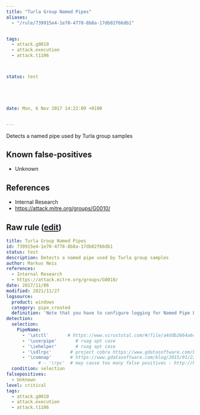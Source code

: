 ```yaml
---
title: "Turla Group Named Pipes"
aliases:
  - "/rule/739915e4-1e70-4778-8b8a-17db02f66db1"


tags:
  - attack.g0010
  - attack.execution
  - attack.t1106



status: test





date: Mon, 6 Nov 2017 14:22:09 +0100


---
```


Detects a named pipe used by Turla group samples

<!--more-->


## Known false-positives

* Unknown



## References

* Internal Research
* https://attack.mitre.org/groups/G0010/


## Raw rule ([edit](https://github.com/SigmaHQ/sigma/edit/master/rules/windows/pipe_created/pipe_created_apt_turla_namedpipes.yml))
```yaml
title: Turla Group Named Pipes
id: 739915e4-1e70-4778-8b8a-17db02f66db1
status: test
description: Detects a named pipe used by Turla group samples
author: Markus Neis
references:
  - Internal Research
  - https://attack.mitre.org/groups/G0010/
date: 2017/11/06
modified: 2021/11/27
logsource:
  product: windows
  category: pipe_created
  definition: 'Note that you have to configure logging for Named Pipe Events in Sysmon config (Event ID 17 and Event ID 18). The basic configuration is in popular sysmon configuration (https://github.com/SwiftOnSecurity/sysmon-config), but it is worth verifying. You can also use other repo, e.g. https://github.com/Neo23x0/sysmon-config, https://github.com/olafhartong/sysmon-modular. How to test detection? You can check powershell script from this site https://svch0st.medium.com/guide-to-named-pipes-and-hunting-for-cobalt-strike-pipes-dc46b2c5f575'
detection:
  selection:
    PipeName:
      - '\atctl'       # https://www.virustotal.com/#/file/a4ddb2664a6c87a1d3c5da5a5a32a5df9a0b0c8f2e951811bd1ec1d44d42ccf1/detection
      - '\userpipe'       # ruag apt case
      - '\iehelper'       # ruag apt case
      - '\sdlrpc'       # project cobra https://www.gdatasoftware.com/blog/2015/01/23926-analysis-of-project-cobra
      - '\comnap'       # https://www.gdatasoftware.com/blog/2015/01/23926-analysis-of-project-cobra
            # - '\rpc'  # may cause too many false positives : http://kb.palisade.com/index.php?pg=kb.page&id=483
  condition: selection
falsepositives:
  - Unknown
level: critical
tags:
  - attack.g0010
  - attack.execution
  - attack.t1106

```

